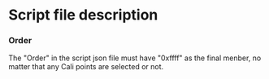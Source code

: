 # Script file description
### Order
The "Order" in the script json file must have "0xffff" as the final menber,
no matter that any Cali points are selected or not.